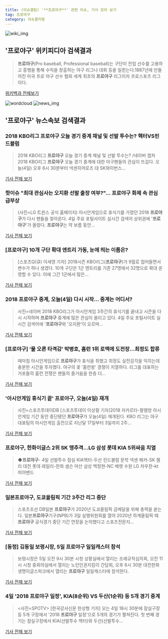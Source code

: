 ```yaml
---
title: (이슈클립) '**프로야구**' 관련 이슈, 기사 모아 보기
tag: 프로야구
category: 이슈클리핑
---
```

![wiki_img](https://user-images.githubusercontent.com/42597476/44503234-41136a80-a6d0-11e8-9071-6fc6418eafe4.png)
## **'**프로야구**'** 위키피디아 검색결과
>**프로야구**(Pro baseball, Professional baseball)는 구단이 전업 선수를 고용하고 흥행을 통해 수익을 창출하는 야구 리그나 대회 등을 일컫는다.1887년에 만들어진 미국 프로 야구 선수 협회 세계 최초의 **프로야구** 리그이자 프로스포츠 리그이다.

<a href="https://ko.wikipedia.org/wiki/프로야구" target="_blank">위키백과 전체보기</a>

![wordcloud](https://s3.ap-northeast-2.amazonaws.com/lyrics101-wordcloud/2018-09-04-1536049831.png)
![news_img](https://user-images.githubusercontent.com/42597476/44507050-1206f400-a6e4-11e8-8d98-7ffbfebb353f.png)
## **'**프로야구**'** 뉴스속보 검색결과
### 2018 KBO리그 **프로야구** 오늘 경기 중계 채널 및 선발 투수는? 헥터VS린드블럼

>2018 KBO리그 **프로야구** 오늘 경기 중계 채널 및 선발 투수는? /네이버 캡처  2018 KBO리그 **프로야구** 오늘 경기 중계에 대한 야구팬들의 관심이 뜨겁다. 오늘(4일) 오후 6시 30분부터 넥센히어로즈 대 SK와이번스...

<a href="http://www.kyeongin.com/main/view.php?key=20180904001425473" target="_blank">기사 전체 보기</a>

### 핫이슈 "최대 관심사는 오지환 선발 출장 여부?"... **프로야구** 화제 속 관심 급부상

>(사진=LG 트윈스 공식 홈페이지) 아시안게임으로 휴식기를 가졌던 2018 **프로야구**가 다시 팬들을 찾아온다. 4일 주요 포털사이트 실시간 검색어 상위권에 '**프로야구**'가 올랐다.  **프로야구**는 약 보름 동안...

<a href="http://www.siminilbo.co.kr/news/articleView.html?idxno=578266" target="_blank">기사 전체 보기</a>

### [**프로야구**] 10개 구단 확대 엔트리 가동, 눈에 띄는 이름은?

>[스포츠Q(큐) 이세영 기자]  2018시즌 KBO리그(**프로야구**)가 9월로 접어들면서 변수가 하나 생겼다.  10개 구단은 1군 엔트리를 기존 27명에서 32명으로 확대 운영할 수 있다. 이에 그간 1군에서 많은...

<a href="http://www.sportsq.co.kr/news/articleView.html?idxno=301423" target="_blank">기사 전체 보기</a>

### 2018 **프로야구** 중계, 오늘(4일) 다시 시작… 중계는 어디서?

>사진=네이버 2018 KBO리그가 아시안게임 3주간의 휴식기를 끝내고 시즌을 다시 시작하며 **프로야구** 중계에 많은 관심이 쏠리고 있다. 4일 주요 포털사이트 실시간 검색어에 '**프로야구**와 '오지환'이 오르며...

<a href="http://news20.busan.com/controller/newsController.jsp?newsId=20180904000128" target="_blank">기사 전체 보기</a>

### [**프로야구**] ‘물 오른 타격감’ 박병호, 홈런 1위 로맥에 도전장…최정도 합류

>때마침 아시안게임으로 **프로야구**가 휴식을 취했고 최정도 실전감각을 익히는데 충분한 시간을 투자했다. 야구의 꽃 ‘홈런왕’ 경쟁이 치열하다. 리그를 대표하는 거포들의 홈런 전쟁은 팬들의 즐거움을 한층 더...

<a href="http://www.newspim.com/news/view/20180904000385" target="_blank">기사 전체 보기</a>

### '아시안게임 휴식기 끝' **프로야구**, 오늘(4일) 재개

>사진=스포츠투데이DB [스포츠투데이 이상필 기자]2018 자카르타-팔렘방 아시안게임 기간 동안 중단됐던 **프로야구**가 오늘(4일) 재개된다. KBO 리그는 야구 대표팀의 아시안게임 출전으로 지난달 17일부터 3일까지 2주...

<a href="http://stoo.asiae.co.kr/news/naver_view.htm?idxno=2018090413462552948" target="_blank">기사 전체 보기</a>

### **프로야구**, 한화이글스 2위 SK 맹추격…LG 삼성 롯데 KIA 5위싸움 치열

>◆**프로야구**-  4일 선발투수 잠실 KIA헥터-두산 린드블럼 문학 넥센 해커-SK 켈리 대전 롯데 레일리-한화 샘슨 마산 삼성 백정현-NC 베렛 수원 LG 차우찬-kt 피어밴드

<a href="http://www.seoulwire.com/news/articleView.html?idxno=25074" target="_blank">기사 전체 보기</a>

### 일본**프로야구**, 도쿄올림픽 기간 3주간 리그 중단

>스포츠조선 DB일본 **프로야구**가 2020년 도쿄올림픽 금메달을 위해 총력을 쏟는다. 일본**프로야구**기구(NPB)가 3일 실행위원회를 열어 2020년 하계올림픽 때 **프로야구** 공식경기 중단 기간 연장을 논의했다고 스포츠전문지...

<a href="http://sports.chosun.com/news/ntype.htm?id=201809050100034610002531&servicedate=20180904" target="_blank">기사 전체 보기</a>

### [동정] 김동일 보령시장, 5일 **프로야구** 일일캐스터 참석

>보령시장은 5일 오전 9시 30분 시청 상황실에서 열리는 조례규칙심의회, 오전 11시 시청 중회의실에서 열리는 노인인권지킴이 간담회, 오후 6시 30분 대전한화생명이글스파크에서 열리는 **프로야구** 일일캐스터에 참석한다.

<a href="http://www.chungnamilbo.com/news/articleView.html?idxno=463007" target="_blank">기사 전체 보기</a>

### 4일 '2018 **프로야구** 일정', KIA(8순위) VS 두산(1순위) 등 5개 경기 중계

><사진=SPOTV> [한국강사신문 한상형 기자] 오는 4일 18시 30분에 잠실구장 등 5개 구장에서 '2018 **프로야구** 일정'으로 5개의 경기가 펼쳐진다. 첫 번째 경기는 잠실구장에서 KIA(선발투수 헥터)와 두산(선발투수...

<a href="http://www.lecturernews.com/news/articleView.html?idxno=6628" target="_blank">기사 전체 보기</a>


